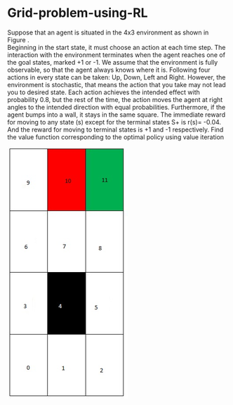 # Grid-problem-using-RL
Suppose that an agent is situated in the 4x3 environment as shown in Figure .  
Beginning in the start state, it must choose an action at each time step.  The interaction with the environment terminates when the agent 
reaches one of the goal states, marked +1 or -1.  We assume that the environment is fully observable, so that the agent always knows where 
it is. Following four actions in every state can be taken:  Up, Down, Left and Right.  However, the environment is stochastic, 
that means the action that you take may not lead you to desired state.  Each action achieves the intended effect with probability 0.8, but 
the rest of the time, the action moves the agent at right angles to the intended direction with equal probabilities.  Furthermore, if the 
agent bumps into a wall, it stays in the same square.  The immediate reward for moving to any state (s) except for the terminal states S+ 
is r(s)= -0.04.  And the reward for moving to terminal states is +1 and -1 respectively.  Find the value function corresponding to the 
optimal policy using value iteration

![](grid.jpg)
